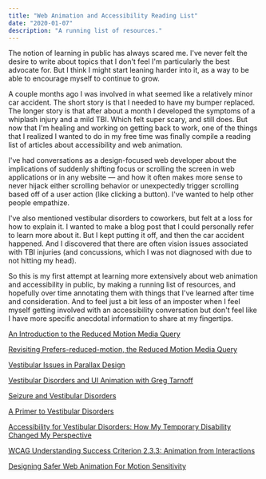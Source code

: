 ```yaml
---
title: "Web Animation and Accessibility Reading List"
date: "2020-01-07"
description: "A running list of resources."
---
```


The notion of learning in public has always scared me. I've never felt the desire to write about topics that I don't feel I'm particularly the best advocate for. But I think I might start leaning harder into it, as a way to be able to encourage myself to continue to grow.

A couple months ago I was involved in what seemed like a relatively minor car accident. The short story is that I needed to have my bumper replaced. The longer story is that after about a month I developed the symptoms of a whiplash injury and a mild TBI. Which felt super scary, and still does. But now that I'm healing and working on getting back to work, one of the things that I realized I wanted to do in my free time was finally compile a reading list of articles about accessibility and web animation.

I've had conversations as a design-focused web developer about the implications of suddenly shifting focus or scrolling the screen in web applications or in any website — and how it often makes more sense to never hijack either scrolling behavior or unexpectedly trigger scrolling based off of a user action (like clicking a button). I've wanted to help other people empathize.

I've also mentioned vestibular disorders to coworkers, but felt at a loss for how to explain it. I wanted to make a blog post that I could personally refer to learn more about it. But I kept putting it off, and then the car accident happened. And I discovered that there are often vision issues associated with TBI injuries (and concussions, which I was not diagnosed with due to not hitting my head).

So this is my first attempt at learning more extensively about web animation and accessibility in public, by making a running list of resources, and hopefully over time annotating them with things that I've learned after time and consideration. And to feel just a bit less of an imposter when I feel myself getting involved with an accessibility conversation but don't feel like I have more specific anecdotal information to share at my fingertips.

[An Introduction to the Reduced Motion Media Query](https://css-tricks.com/introduction-reduced-motion-media-query/)

[Revisiting Prefers-reduced-motion, the Reduced Motion Media Query](https://css-tricks.com/revisiting-prefers-reduced-motion-the-reduced-motion-media-query/)

[Vestibular Issues in Parallax Design](https://www.webaxe.org/vestibular-issues-parallax-design/)

[Vestibular Disorders and UI Animation with Greg Tarnoff](http://rachelnabors.com/2015/08/02/vestibular-disorders-ui-animation/)

[Seizure and Vestibular Disorders](https://webaim.org/articles/seizure/)

[A Primer to Vestibular Disorders](https://www.a11yproject.com/posts/2013-05-15-understanding-vestibular-disorders/)

[Accessibility for Vestibular Disorders: How My Temporary Disability Changed My Perspective](https://alistapart.com/article/accessibility-for-vestibular/)

[WCAG Understanding Success Criterion 2.3.3: Animation from Interactions](https://www.w3.org/WAI/WCAG21/Understanding/animation-from-interactions.html)

[Designing Safer Web Animation For Motion Sensitivity](https://alistapart.com/article/designing-safer-web-animation-for-motion-sensitivity/)
